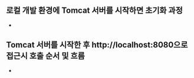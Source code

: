 ## 로컬 개발 환경에 Tomcat 서버를 시작하면 초기화 과정
* 



## Tomcat 서버를 시작한 후 http://localhost:8080으로 접근시 호출 순서 및 흐름
* 